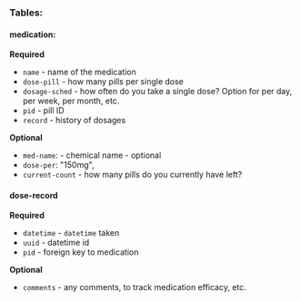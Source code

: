 
### Tables:
#### medication: 
**Required**
- `name` - name of the medication
- `dose-pill` - how many pills per single dose
- `dosage-sched` - how often do you take a single dose? Option for per day, per week, per month, etc.
- `pid` - pill ID
- `record` - history of dosages

**Optional**
- `med-name`: - chemical name - optional
- `dose-per`: "150mg",
- `current-count` - how many pills do you currently have left?

#### dose-record
**Required**
- `datetime` - `datetime` taken
- `uuid` - datetime id
- `pid` - foreign key to medication

**Optional**
- `comments` - any comments, to track medication efficacy, etc.